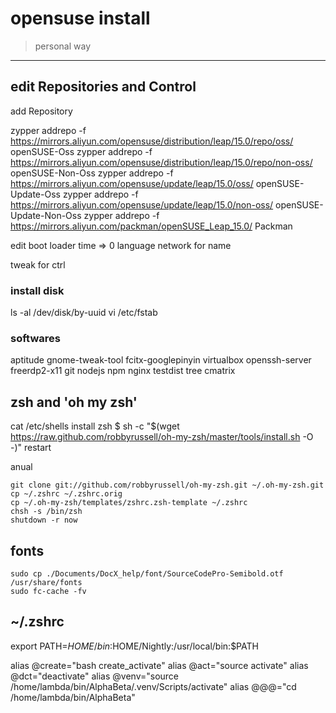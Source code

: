 # opensuse install 

> personal way
------

## edit Repositories and Control

add Repository

zypper addrepo -f https://mirrors.aliyun.com/opensuse/distribution/leap/15.0/repo/oss/ openSUSE-Oss
zypper addrepo -f https://mirrors.aliyun.com/opensuse/distribution/leap/15.0/repo/non-oss/ openSUSE-Non-Oss
zypper addrepo -f https://mirrors.aliyun.com/opensuse/update/leap/15.0/oss/ openSUSE-Update-Oss
zypper addrepo -f https://mirrors.aliyun.com/opensuse/update/leap/15.0/non-oss/ openSUSE-Update-Non-Oss
zypper addrepo -f https://mirrors.aliyun.com/packman/openSUSE_Leap_15.0/ Packman

edit boot loader time => 0
language
network for name

tweak for ctrl 


### install disk

ls -al /dev/disk/by-uuid
vi /etc/fstab


### softwares

aptitude
gnome-tweak-tool
fcitx-googlepinyin
virtualbox
openssh-server
freerdp2-x11
git
nodejs
npm
nginx
testdist
tree
cmatrix

## zsh and 'oh my zsh'

cat /etc/shells
install zsh
$ sh -c "$(wget https://raw.github.com/robbyrussell/oh-my-zsh/master/tools/install.sh -O -)"
restart

anual

```shell
git clone git://github.com/robbyrussell/oh-my-zsh.git ~/.oh-my-zsh.git
cp ~/.zshrc ~/.zshrc.orig
cp ~/.oh-my-zsh/templates/zshrc.zsh-template ~/.zshrc
chsh -s /bin/zsh
shutdown -r now
```

## fonts

```
sudo cp ./Documents/DocX_help/font/SourceCodePro-Semibold.otf /usr/share/fonts
sudo fc-cache -fv
```

## ~/.zshrc
export PATH=$HOME/bin:$HOME/Nightly:/usr/local/bin:$PATH

alias @create="bash create_activate"
alias @act="source activate"
alias @dct="deactivate"
alias @venv="source /home/lambda/bin/AlphaBeta/.venv/Scripts/activate"
alias @@@="cd /home/lambda/bin/AlphaBeta" 
